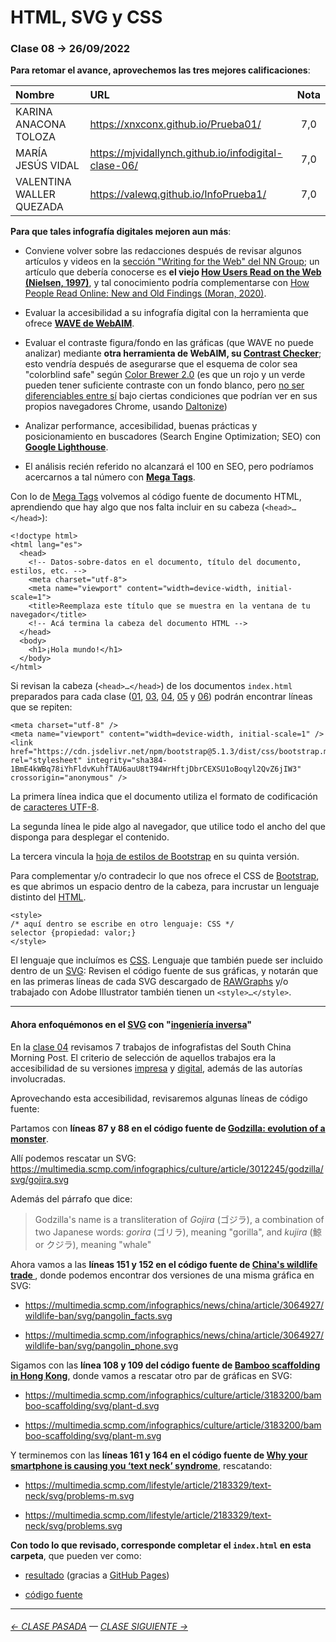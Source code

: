 # HTML, SVG y CSS

### Clase 08 → 26/09/2022

**Para retomar el avance, aprovechemos las tres mejores calificaciones**: 

| Nombre | URL  | Nota |
|:-------|:-----|:-----:|
| KARINA ANACONA TOLOZA	| https://xnxconx.github.io/Prueba01/ | 7,0 |
| MARÍA JESÚS VIDAL	| https://mjvidallynch.github.io/infodigital-clase-06/	| 7,0 |
| VALENTINA WALLER QUEZADA	| https://valewq.github.io/InfoPrueba1/	 | 7,0 |

**Para que tales infografía digitales mejoren aun más**:

- Conviene volver sobre las redacciones después de revisar algunos artículos y videos en la [sección "Writing for the Web" del NN Group](https://www.nngroup.com/topic/writing-web/); un artículo que debería conocerse es **el viejo [How Users Read on the Web (Nielsen, 1997)](https://www.nngroup.com/articles/how-users-read-on-the-web/)**, y tal conocimiento podría complementarse con [How People Read Online: New and Old Findings (Moran, 2020)](https://www.nngroup.com/articles/how-people-read-online/). 

- Evaluar la accesibilidad a su infografía digital con la herramienta que ofrece **[WAVE de WebAIM](https://wave.webaim.org/)**.

- Evaluar el contraste figura/fondo en las gráficas (que WAVE no puede analizar) mediante **otra herramienta de WebAIM, su [Contrast Checker](https://webaim.org/resources/contrastchecker/)**; esto vendría después de asegurarse que el esquema de color sea "colorblind safe" según [Color Brewer 2.0](https://colorbrewer2.org/) (es que un rojo y un verde pueden tener suficiente contraste con un fondo blanco, pero [no ser diferenciables entre sí](https://twitter.com/chiuminatto/status/1565323331946946562) bajo ciertas condiciones que podrían ver en sus propios navegadores Chrome, usando [Daltonize](https://chrome.google.com/webstore/detail/daltonize/obcnmdgpjakcffkcjnonpdlainhphpgh))

- Analizar performance, accesibilidad, buenas prácticas y posicionamiento en buscadores (Search Engine Optimization; SEO) con **[Google Lighthouse](https://blog.interdominios.com/google-lighthouse/)**.

- El análisis recién referido no alcanzará el 100 en SEO, pero podríamos acercarnos a tal número con **[Mega Tags](https://megatags.co/)**.

Con lo de [Mega Tags](https://megatags.co/) volvemos al código fuente de documento HTML, aprendiendo que hay algo que nos falta incluir en su cabeza (`<head>…</head>`):

```
<!doctype html>
<html lang="es">
  <head>
    <!-- Datos-sobre-datos en el documento, título del documento, estilos, etc. -->
    <meta charset="utf-8">
    <meta name="viewport" content="width=device-width, initial-scale=1">
    <title>Reemplaza este título que se muestra en la ventana de tu navegador</title>
    <!-- Acá termina la cabeza del documento HTML -->
  </head>
  <body>
    <h1>¡Hola mundo!</h1>
  </body>
</html>
```

Si revisan la cabeza (`<head>…</head>`) de los documentos `index.html` preparados para cada clase ([01](https://github.com/profesorfaco/dno075-2022-2/blob/main/clase-01/index.html), [03](https://github.com/profesorfaco/dno075-2022-2/blob/main/clase-03/index.html), [04](https://github.com/profesorfaco/dno075-2022-2/blob/main/clase-04/index.html), [05](https://github.com/profesorfaco/dno075-2022-2/blob/main/clase-05/index.html) y [06](https://github.com/profesorfaco/dno075-2022-2/blob/main/clase-06/index.html)) podrán encontrar líneas que se repiten:

```
<meta charset="utf-8" />
<meta name="viewport" content="width=device-width, initial-scale=1" />
<link href="https://cdn.jsdelivr.net/npm/bootstrap@5.1.3/dist/css/bootstrap.min.css" rel="stylesheet" integrity="sha384-1BmE4kWBq78iYhFldvKuhfTAU6auU8tT94WrHftjDbrCEXSU1oBoqyl2QvZ6jIW3" crossorigin="anonymous" />
```

La primera línea indica que el documento utiliza el formato de codificación de [caracteres UTF-8](https://es.wikipedia.org/wiki/UTF-8).

La segunda línea le pide algo al navegador, que utilice todo el ancho del que disponga para desplegar el contenido.

La tercera vincula la [hoja de estilos de Bootstrap](https://cdn.jsdelivr.net/npm/bootstrap@5.1.3/dist/css/bootstrap.min.css) en su quinta versión.

Para complementar y/o contradecir lo que nos ofrece el CSS de [Bootstrap](https://getbootstrap.com/), es que abrimos un espacio dentro de la cabeza, para incrustar un lenguaje distinto del [HTML](https://developer.mozilla.org/es/docs/Learn/HTML/Introduction_to_HTML/Getting_started#%C2%BFqu%C3%A9_es_el_html).

```
<style>
/* aquí dentro se escribe en otro lenguaje: CSS */
selector {propiedad: valor;}
</style>
```

El lenguaje que incluímos es [CSS](https://developer.mozilla.org/es/docs/Learn/Getting_started_with_the_web/CSS_basics#entonces_%C2%BFqu%C3%A9_es_css_realmente). Lenguaje que también puede ser incluido dentro de un [SVG](https://developer.mozilla.org/es/docs/Web/SVG/Element): Revisen el código fuente de sus gráficas, y notarán que en las primeras líneas de cada SVG descargado de [RAWGraphs](https://www.rawgraphs.io/) y/o trabajado con Adobe Illustrator también tienen un `<style>…</style>`.

- - - - - -

#### Ahora enfoquémonos en el [SVG](https://developer.mozilla.org/es/docs/Web/SVG/Element) con "[ingeniería inversa](https://es.wikipedia.org/wiki/Ingenier%C3%ADa_inversa)"

En la [clase 04](https://github.com/profesorfaco/dno075-2022-2/tree/main/clase-04) revisamos 7 trabajos de infografistas del South China Morning Post. El criterio de selección de aquellos trabajos era la accesibilidad de su versiones [impresa](https://multimedia.scmp.com/culture/article/SCMP-printed-graphics-memory/) y [digital](https://www.scmp.com/infographic/), además de las autorías involucradas.

Aprovechando esta accesibilidad, revisaremos algunas líneas de código fuente:

Partamos con **líneas 87 y 88 en el código fuente de [Godzilla: evolution of a monster](https://multimedia.scmp.com/infographics/culture/article/3012245/godzilla/index.html)**. 

Allí podemos rescatar un SVG: https://multimedia.scmp.com/infographics/culture/article/3012245/godzilla/svg/gojira.svg

Además del párrafo que dice: 

> Godzilla's name is a transliteration of <i>Gojira</i> (ゴジラ), a combination of two Japanese words: <i>gorira</i> (ゴリラ), meaning "gorilla", and <i>kujira</i> (鯨 or クジラ), meaning "whale"

Ahora vamos a las **líneas 151 y 152 en el código fuente de [China's wildlife trade
](https://multimedia.scmp.com/infographics/news/china/article/3064927/wildlife-ban/index.html)**, donde podemos encontrar dos versiones de una misma gráfica en SVG: 

- https://multimedia.scmp.com/infographics/news/china/article/3064927/wildlife-ban/svg/pangolin_facts.svg

- https://multimedia.scmp.com/infographics/news/china/article/3064927/wildlife-ban/svg/pangolin_phone.svg

Sigamos con las **línea 108 y 109 del código fuente de [Bamboo scaffolding in Hong Kong](https://multimedia.scmp.com/infographics/culture/article/3183200/bamboo-scaffolding/index.html)**, donde vamos a rescatar otro par de gráficas en SVG:

- https://multimedia.scmp.com/infographics/culture/article/3183200/bamboo-scaffolding/svg/plant-d.svg

- https://multimedia.scmp.com/infographics/culture/article/3183200/bamboo-scaffolding/svg/plant-m.svg

Y terminemos con las **líneas 161 y 164 en el código fuente de [Why your smartphone is causing you ‘text neck’ syndrome](https://multimedia.scmp.com/lifestyle/article/2183329/text-neck/)**, rescatando: 

- https://multimedia.scmp.com/lifestyle/article/2183329/text-neck/svg/problems-m.svg

- https://multimedia.scmp.com/lifestyle/article/2183329/text-neck/svg/problems.svg

**Con todo lo que revisado, corresponde completar el `index.html` en esta carpeta**, que pueden ver como:

- [resultado](https://profesorfaco.github.io/dno075-2022-2/clase-08/) (gracias a [GitHub Pages](https://docs.github.com/es/pages/getting-started-with-github-pages/configuring-a-publishing-source-for-your-github-pages-site))

- [código fuente](https://github.com/profesorfaco/dno075-2022-2/blob/main/clase-08/index.html)


- - - - - - - - - - - - -


###### [← CLASE PASADA](https://github.com/profesorfaco/dno075-2022-2/tree/main/clase-06) — [CLASE SIGUIENTE →](https://github.com/profesorfaco/dno075-2022-2/tree/main/clase-09) 

